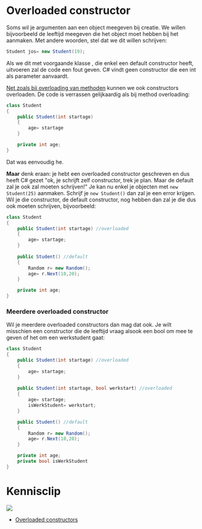 # Overloaded constructor

Soms wil je argumenten aan een object meegeven bij creatie. We willen bijvoorbeeld de leeftijd meegeven die het object moet hebben bij het aanmaken. 
Met andere woorden, stel dat we dit willen schrijven:

```csharp
Student jos= new Student(19);
```

Als we dit met voorgaande klasse , die enkel een default constructor heeft, uitvoeren zal de code een fout geven. C# vindt geen constructor die een int als parameter aanvaardt.

[Net zoals bij overloading van methoden](../6_methoden/3_advancedmethod.md) kunnen we ook constructors overloaden. De code is verrassen gelijkaardig als bij method overloading:

```csharp
class Student
{
    public Student(int startage)
    {
        age= startage
    }

    private int age;
}

```

Dat was eenvoudig he.

**Maar** denk eraan: je hebt een overloaded constructor geschreven en dus heeft C# gezet "ok, je schrijft zelf constructor, trek je plan. Maar de default zal je ook zal moeten schrijven!"
Je kan nu enkel je objecten met ``new Student(25)`` aanmaken. Schrijf je ``new Student()`` dan zal je een error krijgen. Wil je die constructor, de default constructor, nog hebben dan zal je die dus ook moeten schrijven, bijvoorbeeld:


```csharp
class Student
{
    public Student(int startage) //overloaded
    {
        age= startage;
    }
    
    public Student() //default
    {
        Random r= new Random();
        age= r.Next(10,20);
    }

    private int age;
}

```

### Meerdere overloaded constructor
Wil je meerdere overloaded constructors dan mag dat ook. Je wilt misschien een constructor die de leeftijd vraag alsook een bool om mee te geven of het om een werkstudent gaat:

```csharp
class Student
{
    public Student(int startage) //overloaded
    {
        age= startage;
    }
    
    public Student(int startage, bool werkstart) //overloaded
    {
        age= startage;
        isWerkStudent= werkstart;
    }

    public Student() //default
    {
        Random r= new Random();
        age= r.Next(10,20);
    }

    private int age;
    private bool isWerkStudent
}

```

<!---NOBOOKSTART--->
# Kennisclip
![](../assets/infoclip.png)

* [Overloaded constructors](https://ap.cloud.panopto.eu/Panopto/Pages/Viewer.aspx?id=24f83488-a058-4898-b34d-ab7a0097f165)
<!---NOBOOKEND--->
